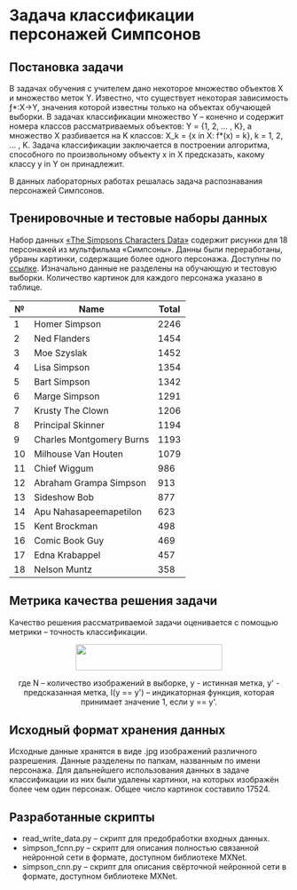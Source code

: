 # Задача классификации персонажей Симпсонов

## Постановка задачи

В задачах обучения с учителем дано некоторое множество объектов X и множество меток Y. 
Известно, что существует некоторая зависимость ƒ*:X→Y, значения которой известны только на объектах обучающей выборки.
В задачах классификации множество Y – конечно и содержит номера классов рассматриваемых объектов: Y = \{1, 2, … , K\}, 
а множество X разбивается на K классов: X_k = \{x in X: f*(x) = k\}, k = 1, 2, … , K. 
Задача классификации заключается в построении алгоритма, способного по произвольному объекту x in X предсказать, 
какому классу y in Y он принадлежит.
	
В данных лабораторных работах решалась задача распознавания персонажей Симпсонов. 


## Тренировочные и тестовые наборы данных

Набор данных [«The Simpsons Characters Data»]( https://www.kaggle.com/alexattia/the-simpsons-characters-dataset/data) 
содержит рисунки для 18 персонажей из мультфильма «Симпсоны». Данны были переработаны, убраны картинки, содержащие более одного персонажа. Доступны по [cсылке](https://yadi.sk/d/dtnDZ7KP3QgfWb). Изначально данные не разделены на обучающую и тестовую выборки. 
Количество картинок для каждого персонажа указано в таблице.

  №   |         Name                  |   Total     
------|-------------------------------|----------
  1   | Homer Simpson                 |   2246     
  2   | Ned Flanders                  |   1454       
  3   | Moe Szyslak                   |   1452      
  4   | Lisa Simpson                  |   1354    
  5   | Bart Simpson                  |   1342      
  6   | Marge Simpson                 |   1291   
  7   | Krusty The Clown              |   1206   
  8   | Principal Skinner             |   1194   
  9   | Charles Montgomery Burns      |   1193   
  10  | Milhouse Van Houten           |   1079   
  11  | Chief Wiggum                  |    986   
  12  | Abraham Grampa Simpson        |    913   
  13  | Sideshow Bob                  |    877   
  14  | Apu Nahasapeemapetilon        |    623   
  15  | Kent Brockman                 |    498   
  16  | Comic Book Guy                |    469   
  17  | Edna Krabappel                |    457   
  18  | Nelson Muntz                  |    358   

## Метрика качества решения задачи

Качество решения рассматриваемой задачи оценивается с помощью метрики – точность классификации.
<p align="center"><img src="https://rawgit.com/ViktorRoy94/deep_learning/master//tex/3206b6e62796ad47836ff5c5eec1b322.svg?invert_in_darkmode" align=middle width=263.0232pt height=47.80611pt/></p>
<center>
где
N – количество изображений в выборке,  
y - истинная метка,   
y' - предсказанная метка,  
I(y == y') – индикаторная функция, которая принимает значение 1, если y == y'.
</center>

	
## Исходный формат хранения данных

Исходные данные хранятся в виде .jpg изображений различного разрешения. Данные разделены по папкам, названным по имени персонажа.
Для дальнейшего использования данных в задаче классификации из них были удалены картинки, на которых изображён более чем один персонаж.
Общее число картинок составило 17524.

## Разработанные скрипты

* read_write_data.py – скрипт для предобработки входных данных.
* simpson_fcnn.py – скрипт для описания полностью связанной нейронной сети в формате, доступном библиотеке MXNet.
* simpson_cnn.py – скрипт для описания свёрточной нейронной сети в формате, доступном библиотеке MXNet.

